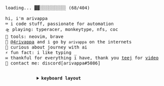 <!-- README inspired by @UnrealApex's -->

<samp>loading... ▓▓░░░░░░░░░░ (68/404)
  <br>
  <br>
  hi, i'm arivappa
  <br>
  ⌨ i code stuff, passionate for automation
  <br>
  🛸 playing: typeracer, monkeytype, nfs, coc
  <br>
  🧰 tools: neovim, brave
  <br>
  📡 [@4rivappa](https://github.com/4rivappa) and i go by `arivappa` on the internets
  <br>
  🔭 curious about journey with ai
  <br>
  ⚡ fun fact: i like typing _
  <br>
  ✉️ thankful for everything i have, thank you [teej](https://github.com/tjdevries) for [video](https://www.youtube.com/watch?v=ZBduBppB8r0)
  <br>
  💬 contact me: discord\[arivappa#5086\]
  <br>
  <br>
</samp>

<details style="margin-left:100px;" closed>
<summary><samp><b>keyboard layout</b></samp></summary>
  <br>
  <p float="left">
    <img src="./keyboard-layout.png" alt="layout image" height="120"/>
    &nbsp;&nbsp;&nbsp;&nbsp;
    <a href="https://monkeytype.com/profile/4rivappa">
      <img src="https://raw.githubusercontent.com/4rivappa/4rivappa/monkeytype-readme/monkeytype-readme.svg" alt="My Monkeytype profile" height="120"/>
    </a>
  </p>
  <samp>
    wanna <a href="https://cal.com/arivappa">hangout</a>
  </samp>
</details>
